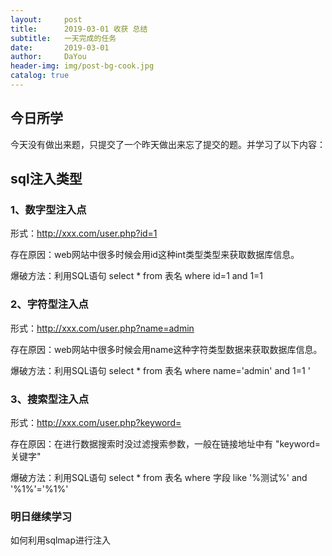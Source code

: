 ```yaml
---
layout:     post
title:      2019-03-01 收获 总结
subtitle:   一天完成的任务
date:       2019-03-01
author:     DaYou
header-img: img/post-bg-cook.jpg
catalog: true
---
```





## 今日所学
今天没有做出来题，只提交了一个昨天做出来忘了提交的题。并学习了以下内容：

## sql注入类型
### 1、数字型注入点

形式：http://xxx.com/user.php?id=1

存在原因：web网站中很多时候会用id这种int类型类型来获取数据库信息。

爆破方法：利用SQL语句 select * from 表名 where id=1 and 1=1

### 2、字符型注入点

形式：http://xxx.com/user.php?name=admin

存在原因：web网站中很多时候会用name这种字符类型数据来获取数据库信息。

爆破方法：利用SQL语句 select * from 表名 where name='admin' and 1=1 '

### 3、搜索型注入点

形式：http://xxx.com/user.php?keyword=

存在原因：在进行数据搜索时没过滤搜索参数，一般在链接地址中有 "keyword=关键字"

爆破方法：利用SQL语句 select * from 表名 where 字段 like '%测试%' and '%1%'='%1%'

### 明日继续学习
如何利用sqlmap进行注入